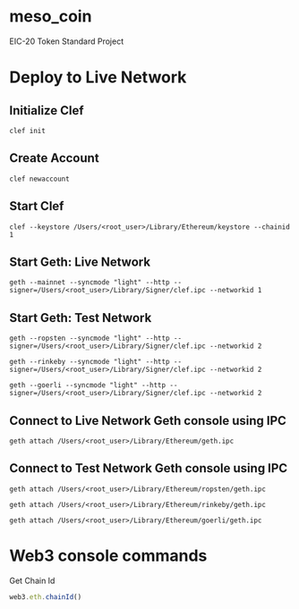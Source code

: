 # meso_coin
EIC-20 Token Standard Project

# Deploy to Live Network

## Initialize Clef

```
clef init
```

## Create Account

```
clef newaccount
```

## Start Clef

```
clef --keystore /Users/<root_user>/Library/Ethereum/keystore --chainid 1
```

## Start Geth: Live Network

```
geth --mainnet --syncmode "light" --http --signer=/Users/<root_user>/Library/Signer/clef.ipc --networkid 1
```

## Start Geth: Test Network

```
geth --ropsten --syncmode "light" --http --signer=/Users/<root_user>/Library/Signer/clef.ipc --networkid 2
```

```
geth --rinkeby --syncmode "light" --http --signer=/Users/<root_user>/Library/Signer/clef.ipc --networkid 2
```

```
geth --goerli --syncmode "light" --http --signer=/Users/<root_user>/Library/Signer/clef.ipc --networkid 2
```

## Connect to Live Network Geth console using IPC

```
geth attach /Users/<root_user>/Library/Ethereum/geth.ipc
```

## Connect to Test Network Geth console using IPC

```
geth attach /Users/<root_user>/Library/Ethereum/ropsten/geth.ipc
```

```
geth attach /Users/<root_user>/Library/Ethereum/rinkeby/geth.ipc
```

```
geth attach /Users/<root_user>/Library/Ethereum/goerli/geth.ipc
```

# Web3 console commands

Get Chain Id

```javascript
web3.eth.chainId()
```
